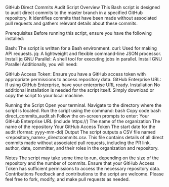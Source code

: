 GitHub Direct Commits Audit Script
Overview
This Bash script is designed to audit direct commits to the master branch in a specified GitHub repository. It identifies commits that have been made without associated pull requests and gathers relevant details about these commits.

Prerequisites
Before running this script, ensure you have the following installed:

Bash: The script is written for a Bash environment.
curl: Used for making API requests.
jq: A lightweight and flexible command-line JSON processor. Install jq
GNU Parallel: A shell tool for executing jobs in parallel. Install GNU Parallel
Additionally, you will need:

GitHub Access Token: Ensure you have a GitHub access token with appropriate permissions to access repository data.
GitHub Enterprise URL: If using GitHub Enterprise, have your enterprise URL ready.
Installation
No additional installation is needed for the script itself. Simply download or copy the script to your local machine.

Running the Script
Open your terminal.
Navigate to the directory where the script is located.
Run the script using the command:
bash
Copy code
bash direct_commits_audit.sh
Follow the on-screen prompts to enter:
Your GitHub Enterprise URL (include https://)
The name of the organization
The name of the repository
Your GitHub Access Token
The start date for the audit (format: yyyy-mm-dd)
Output
The script outputs a CSV file named <repository_name>_directcommits.csv. This file contains details of all direct commits made without associated pull requests, including the PR link, author, date, committer, and their roles in the organization and repository.

Notes
The script may take some time to run, depending on the size of the repository and the number of commits.
Ensure that your GitHub Access Token has sufficient permissions to access the necessary repository data.
Contributions
Feedback and contributions to the script are welcome. Please feel free to fork, modify, and make pull requests as needed.

